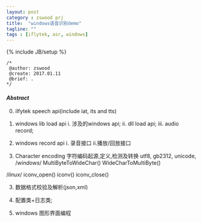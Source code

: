 ```yaml
---
layout: post
category : zswood prj
title:	"windows语音识别demo"
tagline: ""
tags : [iflytek, asr, windows]
---
```

{% include JB/setup %}

	/*
	 @author: zswood
	 @create: 2017.01.11
	 @brief: .
	*/
  

#### *Abstract*

0. ilfytek speech api(include iat, its and tts)

1. windows lib load api
	i. 涉及的windows api;
	ii. dll load api;
	iii. audio record;

2. windows record api
	i. 录音接口
	ii.播放/回放接口
	
3. Character encoding
字符编码起源,定义,检测及转换
utf8, gb2312, unicode, 
/*windows*/
MultiByteToWideChar()
WideCharToMultiByte()

/*linux*/
iconv_open()
iconv()
iconv_close()

3. 数据格式校验及解析(json,xml)

4. 配置类+日志类;

5. windows 图形界面编程